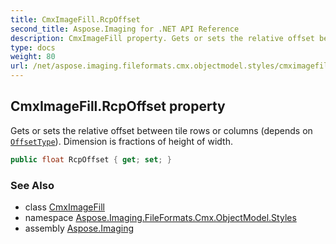 ```yaml
---
title: CmxImageFill.RcpOffset
second_title: Aspose.Imaging for .NET API Reference
description: CmxImageFill property. Gets or sets the relative offset between tile rows or columns depends on OffsetType. Dimension is fractions of height of width
type: docs
weight: 80
url: /net/aspose.imaging.fileformats.cmx.objectmodel.styles/cmximagefill/rcpoffset/
---
```

## CmxImageFill.RcpOffset property

Gets or sets the relative offset between tile rows or columns (depends on [`OffsetType`](../offsettype/)). Dimension is fractions of height of width.

```csharp
public float RcpOffset { get; set; }
```

### See Also

* class [CmxImageFill](../)
* namespace [Aspose.Imaging.FileFormats.Cmx.ObjectModel.Styles](../../cmximagefill/)
* assembly [Aspose.Imaging](../../../)


